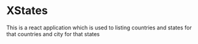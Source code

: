 # XStates
This is a react application which is used to listing countries and states for that countries and city for that states
